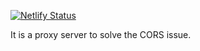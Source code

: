 [![Netlify Status](https://api.netlify.com/api/v1/badges/76fd7202-198d-4413-9516-813ab4a69259/deploy-status)](https://app.netlify.com/sites/simpson-proxy/deploys)

It is a proxy server to solve the CORS issue.

